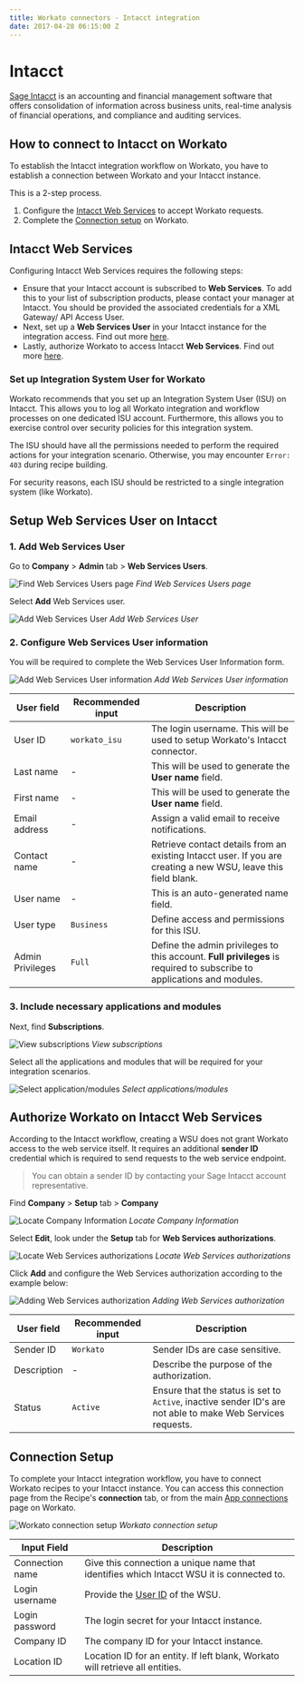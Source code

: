 ```yaml
---
title: Workato connectors - Intacct integration
date: 2017-04-28 06:15:00 Z
---
```


# Intacct
[Sage Intacct](https:sageintacct.com) is an accounting and financial management software that offers consolidation of information across business units, real-time analysis of financial operations, and compliance and auditing services.

## How to connect to Intacct on Workato
To establish the Intacct integration workflow on Workato, you have to establish a connection between Workato and your Intacct instance.

This is a 2-step process.
1. Configure the [Intacct Web Services](#intacct-web-services) to accept Workato requests.
2. Complete the [Connection setup](#connection-setup) on Workato.

## Intacct Web Services
Configuring Intacct Web Services requires the following steps:

- Ensure that your Intacct account is subscribed to **Web Services**. To add this to your list of subscription products, please contact your manager at Intacct. You should be provided the associated credentials for a XML Gateway/ API Access User.
- Next, set up a **Web Services User** in your Intacct instance for the integration access. Find out more [here](#setup-web-services-user-on-intacct).
- Lastly, authorize Workato to access Intacct **Web Services**. Find out more [here](#authorize-workato-on-intacct-web-services).

### Set up Integration System User for Workato
Workato recommends that you set up an Integration System User (ISU) on Intacct. This allows you to log all Workato integration and workflow processes on one dedicated ISU account. Furthermore, this allows you to exercise control over security policies for this integration system.

The ISU should have all the permissions needed to perform the required actions for your integration scenario. Otherwise, you may encounter `Error: 403` during recipe building.

For security reasons, each ISU should be restricted to a single integration system (like Workato).

## Setup Web Services User on Intacct

### 1. Add Web Services User
Go to **Company** > **Admin** tab > **Web Services Users**.

![Find Web Services Users page](~@img/connectors/intacct/find-web-service-user.png)
*Find Web Services Users page*

Select **Add** Web Services user.

![Add Web Services User](~@img/connectors/intacct/add-web-service-user.png)
*Add Web Services User*

### 2. Configure Web Services User information
You will be required to complete the Web Services User Information form.

![Add Web Services User information](~@img/connectors/intacct/web-service-user-information.png)
*Add Web Services User information*

| User field  | Recommended input | Description |
| --- | --- | --- |
| User ID     | `workato_isu` | The login username. This will be used to setup Workato's Intacct connector. |
| Last name   | - | This will be used to generate the **User name** field. |
| First name  | - | This will be used to generate the **User name** field. |
| Email address | - | Assign a valid email to receive notifications. |
| Contact name | - | Retrieve contact details from an existing Intacct user. If you are creating a new WSU, leave this field blank. |
| User name | - | This is an auto-generated name field.
| User type | `Business` | Define access and permissions for this ISU. |
| Admin Privileges | `Full` | Define the admin privileges to this account. **Full privileges** is required to subscribe to applications and modules. |

### 3. Include necessary applications and modules
Next, find **Subscriptions**.

![View subscriptions](~@img/connectors/intacct/view-subscriptions.png)
*View subscriptions*

Select all the applications and modules that will be required for your integration scenarios.

![Select application/modules](~@img/connectors/intacct/select-applications.png)
*Select applications/modules*

## Authorize Workato on Intacct Web Services
According to the Intacct workflow, creating a WSU does not grant Workato access to the web service itself. It requires an additional **sender ID** credential which is required to send requests to the web service endpoint.

> You can obtain a sender ID by contacting your Sage Intacct account representative.

Find **Company** > **Setup** tab > **Company**

![Locate Company Information](~@img/connectors/intacct/view-company-information.png)
*Locate Company Information*

Select **Edit**, look under the **Setup** tab for **Web Services authorizations**.

![Locate Web Services authorizations](~@img/connectors/intacct/view-web-services-authorizations.png)
*Locate Web Services authorizations*

Click **Add** and configure the Web Services authorization according to the example below:

![Adding Web Services authorization](~@img/connectors/intacct/add-web-services-authorization.png)
*Adding Web Services authorization*

| User field  | Recommended input | Description |
| --- | --- | --- |
| Sender ID | `Workato` | Sender IDs are case sensitive. |
| Description | - | Describe the purpose of the authorization.
| Status | `Active` | Ensure that the status is set to `Active`, inactive sender ID's are not able to make Web Services requests. |

## Connection Setup
To complete your Intacct integration workflow, you have to connect Workato recipes to your Intacct instance. You can access this connection page from the Recipe's **connection** tab, or from the main [App connections](https://www.workato.com/connections) page on Workato.

![Workato connection setup](~@img/connectors/intacct/workato-connector-setup.png)
*Workato connection setup*

| Input Field | Description |
| --- | --- |
| Connection name   | Give this connection a unique name that identifies which Intacct WSU it is connected to. |
| Login username | Provide the [User ID](#2-configure-web-services-user-information) of the WSU. |
| Login password | The login secret for your Intacct instance. |
| Company ID | The company ID for your Intacct instance. |
| Location ID | Location ID for an entity. If left blank, Workato will retrieve all entities. |
